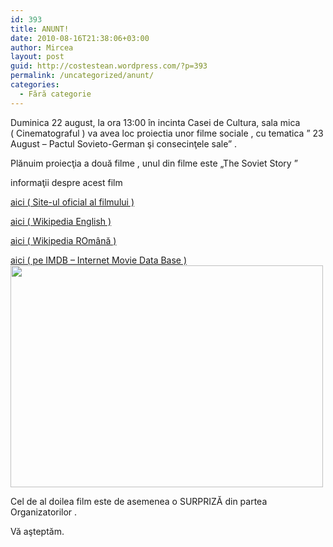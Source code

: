 ```yaml
---
id: 393
title: ANUNT!
date: 2010-08-16T21:38:06+03:00
author: Mircea
layout: post
guid: http://costestean.wordpress.com/?p=393
permalink: /uncategorized/anunt/
categories:
  - Fără categorie
---
```

Duminica 22 august, la ora 13:00 în incinta Casei de Cultura, sala mica  
( Cinematograful ) va avea loc proiectia unor filme sociale , cu tematica &#8221; 23 August &#8211; Pactul Sovieto-German şi consecinţele sale&#8221; .

Plănuim proiecţia a două filme , unul din filme este &#8222;The Soviet Story &#8221;

informaţii despre acest film

[aici ( Site-ul oficial al filmului )](http://www.sovietstory.com/) 

[aici ( Wikipedia English )](http://en.wikipedia.org/wiki/The_Soviet_Story) 

[aici ( Wikipedia ROmână )](http://ro.wikipedia.org/wiki/Povestea_sovietelor_(film)) 

[aici ( pe IMDB &#8211; Internet Movie Data Base )](http://www.imdb.com/title/tt1305871/)  
<a href="http://costestean.wordpress.com/2010/08/16/anunt/soviet-story-2/" rel="attachment wp-att-397"><img class="aligncenter size-full wp-image-397" title="soviet-story" src="http://costestean.files.wordpress.com/2010/08/soviet-story1.jpg" alt="" width="500" height="355" srcset="http://costestitv.ddev.local/wp-content/uploads/2010/08/soviet-story1.jpg 500w, http://costestitv.ddev.local/wp-content/uploads/2010/08/soviet-story1-300x213.jpg 300w" sizes="(max-width: 500px) 100vw, 500px" /></a>

Cel de al doilea film este de asemenea o SURPRIZĂ din partea Organizatorilor .

Vă aşteptăm.